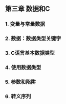 ## 第三章 数据和C

### 1. 变量与常量数据


### 2. 数据：数据类型关键字



### 3. C语言基本数据类型


### 4. 使用数据类型


### 5. 参数和陷阱


### 6. 转义序列


